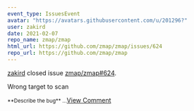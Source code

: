 ```yaml
---
event_type: IssuesEvent
avatar: "https://avatars.githubusercontent.com/u/201296?"
user: zakird
date: 2021-02-07
repo_name: zmap/zmap
html_url: https://github.com/zmap/zmap/issues/624
repo_url: https://github.com/zmap/zmap
---
```


<a href='https://github.com/zakird' target='_blank'>zakird</a> closed issue <a href='https://github.com/zmap/zmap/issues/624' target='_blank'>zmap/zmap#624</a>.

<p>Wrong target to scan</p><small>**Describe the bug**...</small><a href='https://github.com/zmap/zmap/issues/624' target='_blank'>View Comment</a>